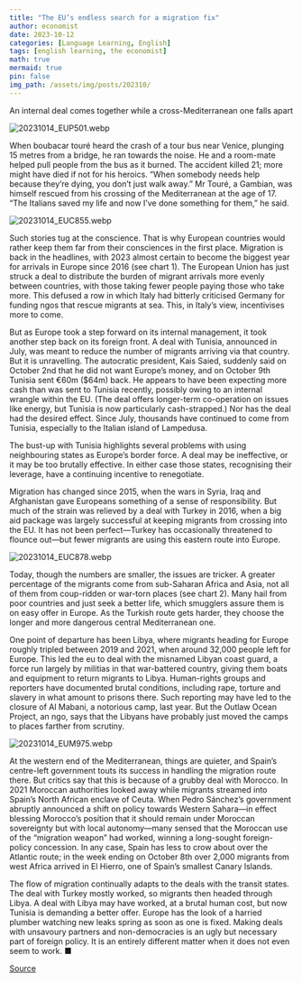 ```yaml
---
title: "The EU’s endless search for a migration fix"
author: economist
date: 2023-10-12
categories: [Language Learning, English]
tags: [english learning, the economist]
math: true
mermaid: true
pin: false
img_path: /assets/img/posts/202310/
---
```



An internal deal comes together while a cross-Mediterranean one falls apart

![20231014_EUP501.webp](20231014_EUP501.webp)

When boubacar touré heard the crash of a tour bus near Venice, plunging 15 metres from a bridge, he ran towards the noise. He and a room-mate helped pull people from the bus as it burned. The accident killed 21; more might have died if not for his heroics. “When somebody needs help because they’re dying, you don’t just walk away.” Mr Touré, a Gambian, was himself rescued from his crossing of the Mediterranean at the age of 17. “The Italians saved my life and now I’ve done something for them,” he said.

![20231014_EUC855.webp](20231014_EUC855.webp)

Such stories tug at the conscience. That is why European countries would rather keep them far from their consciences in the first place. Migration is back in the headlines, with 2023 almost certain to become the biggest year for arrivals in Europe since 2016 (see chart 1). The European Union has just struck a deal to distribute the burden of migrant arrivals more evenly between countries, with those taking fewer people paying those who take more. This defused a row in which Italy had bitterly criticised Germany for funding ngos that rescue migrants at sea. This, in Italy’s view, incentivises more to come.

But as Europe took a step forward on its internal management, it took another step back on its foreign front. A deal with Tunisia, announced in July, was meant to reduce the number of migrants arriving via that country. But it is unravelling. The autocratic president, Kais Saied, suddenly said on October 2nd that he did not want Europe’s money, and on October 9th Tunisia sent €60m (\$64m) back. He appears to have been expecting more cash than was sent to Tunisia recently, possibly owing to an internal wrangle within the EU. (The deal offers longer-term co-operation on issues like energy, but Tunisia is now particularly cash-strapped.) Nor has the deal had the desired effect. Since July, thousands have continued to come from Tunisia, especially to the Italian island of Lampedusa.

The bust-up with Tunisia highlights several problems with using neighbouring states as Europe’s border force. A deal may be ineffective, or it may be too brutally effective. In either case those states, recognising their leverage, have a continuing incentive to renegotiate.

Migration has changed since 2015, when the wars in Syria, Iraq and Afghanistan gave Europeans something of a sense of responsibility. But much of the strain was relieved by a deal with Turkey in 2016, when a big aid package was largely successful at keeping migrants from crossing into the EU. It has not been perfect—Turkey has occasionally threatened to flounce out—but fewer migrants are using this eastern route into Europe.

![20231014_EUC878.webp](20231014_EUC878.webp)

Today, though the numbers are smaller, the issues are tricker. A greater percentage of the migrants come from sub-Saharan Africa and Asia, not all of them from coup-ridden or war-torn places (see chart 2). Many hail from poor countries and just seek a better life, which smugglers assure them is on easy offer in Europe. As the Turkish route gets harder, they choose the longer and more dangerous central Mediterranean one.

One point of departure has been Libya, where migrants heading for Europe roughly tripled between 2019 and 2021, when around 32,000 people left for Europe. This led the eu to deal with the misnamed Libyan coast guard, a force run largely by militias in that war-battered country, giving them boats and equipment to return migrants to Libya. Human-rights groups and reporters have documented brutal conditions, including rape, torture and slavery in what amount to prisons there. Such reporting may have led to the closure of Al Mabani, a notorious camp, last year. But the Outlaw Ocean Project, an ngo, says that the Libyans have probably just moved the camps to places farther from scrutiny.

![20231014_EUM975.webp](20231014_EUM975.webp)

At the western end of the Mediterranean, things are quieter, and Spain’s centre-left government touts its success in handling the migration route there. But critics say that this is because of a grubby deal with Morocco. In 2021 Moroccan authorities looked away while migrants streamed into Spain’s North African enclave of Ceuta. When Pedro Sánchez’s government abruptly announced a shift on policy towards Western Sahara—in effect blessing Morocco’s position that it should remain under Moroccan sovereignty but with local autonomy—many sensed that the Moroccan use of the “migration weapon” had worked, winning a long-sought foreign-policy concession. In any case, Spain has less to crow about over the Atlantic route; in the week ending on October 8th over 2,000 migrants from west Africa arrived in El Hierro, one of Spain’s smallest Canary Islands.

The flow of migration continually adapts to the deals with the transit states. The deal with Turkey mostly worked, so migrants then headed through Libya. A deal with Libya may have worked, at a brutal human cost, but now Tunisia is demanding a better offer. Europe has the look of a harried plumber watching new leaks spring as soon as one is fixed. Making deals with unsavoury partners and non-democracies is an ugly but necessary part of foreign policy. It is an entirely different matter when it does not even seem to work. ■



[Source](https://www.economist.com/europe/2023/10/12/the-eus-endless-search-for-a-migration-fix)
